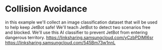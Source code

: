 # Collision Avoidance
in this example we'll collect an image classification dataset that will be used to help keep JetBot safe! We'll teach JetBot to detect two scenarios free and blocked. We'll use this AI classifier to prevent JetBot from entering dangerous territory.
https://linksharing.samsungcloud.com/yCzbPDlMI6sr
https://linksharing.samsungcloud.com/545Bm73w1nnL
